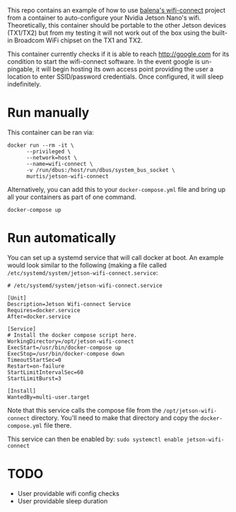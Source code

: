 This repo contains an example of how to use [balena's wifi-connect](https://github.com/balena-io/wifi-connect) project from a container to auto-configure your Nvidia Jetson Nano's wifi. Theoretically, this container should be portable to the other Jetson devices (TX1/TX2) but from my testing it will not work out of the box using the built-in Broadcom WiFi chipset on the TX1 and TX2.

This container currently checks if it is able to reach http://google.com for its condition to start the wifi-connect software. In the event google is un-pingable, it will begin hosting its own access point providing the user a location to enter SSID/password credentials. Once configured, it will sleep indefinitely.

# Run manually
This container can be ran via:

```!bash
docker run --rm -it \
      --privileged \
      --network=host \
      --name=wifi-connect \
      -v /run/dbus:/host/run/dbus/system_bus_socket \
      murtis/jetson-wifi-connect
```

Alternatively, you can add this to your `docker-compose.yml` file and bring up all your containers as part of one command.

```!bash
docker-compose up
```

# Run automatically
You can set up a systemd service that will call docker at boot. An example would look similar to the following (making a file called `/etc/systemd/system/jetson-wifi-connect.service`:

```!bash
# /etc/systemd/system/jetson-wifi-connect.service

[Unit]
Description=Jetson Wifi-connect Service
Requires=docker.service
After=docker.service

[Service]
# Install the docker compose script here.
WorkingDirectory=/opt/jetson-wifi-conect
ExecStart=/usr/bin/docker-compose up
ExecStop=/usr/bin/docker-compose down
TimeoutStartSec=0
Restart=on-failure
StartLimitIntervalSec=60
StartLimitBurst=3

[Install]
WantedBy=multi-user.target
```

Note that this service calls the compose file from the `/opt/jetson-wifi-connect` directory. You'll need to make that directory and copy the `docker-compose.yml` file there.

This service can then be enabled by: `sudo systemctl enable jetson-wifi-connect`


# TODO
* User providable wifi config checks
* User providable sleep duration

